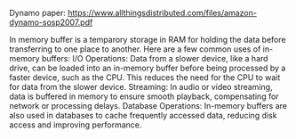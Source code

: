 
Dynamo paper:
https://www.allthingsdistributed.com/files/amazon-dynamo-sosp2007.pdf 


In memory buffer is a temparory storage in RAM for holding the data before transferring to one place to another.
Here are a few common uses of in-memory buffers:
I/O Operations: Data from a slower device, like a hard drive, can be loaded into an in-memory buffer before being processed by a faster device, such as the CPU. This reduces the need for the CPU to wait for data from the slower device.
Streaming: In audio or video streaming, data is buffered in memory to ensure smooth playback, compensating for network or processing delays.
Database Operations: In-memory buffers are also used in databases to cache frequently accessed data, reducing disk access and improving performance.

